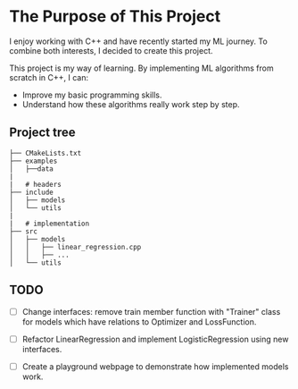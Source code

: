 # The Purpose of This Project

I enjoy working with C++ and have recently started my ML journey. To combine both interests, I decided to create this project.

This project is my way of learning. By implementing ML algorithms from scratch in C++, I can:

- Improve my basic programming skills.
- Understand how these algorithms really work step by step.

## Project tree

```tree
├── CMakeLists.txt
├── examples
│   ├──data
|
|   # headers
├── include 
│   ├── models
│   └── utils
|
|   # implementation
├── src 
│   ├── models
│   │   ├── linear_regression.cpp
│   │   ├── ...
│   └── utils
```

## TODO

- [ ] Change interfaces: remove train member function with "Trainer" class for models which have relations to Optimizer and LossFunction.

- [ ] Refactor LinearRegression and implement LogisticRegression using new interfaces.

- [ ] Create a playground webpage to demonstrate how implemented models work.
